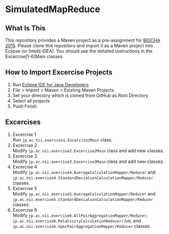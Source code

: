 # SimulatedMapReduce

## What Is This

This repository provides a Maven project as a pre-assignment for [BIGCHA 2015](http://bigcha.net/).
Please clone this repository and import it as a Maven project into Eclipse (or Intellij IDEA).
You should see the detailed instructions in the Excercise[1-6]Main classes.

## How to Import Excercise Projects

1. Run [Eclipse IDE for Java Developers](http://www.eclipse.org/downloads/packages/eclipse-ide-java-developers/marsr)
2. File > Import > Maven > Existing Maven Projects
3. Set your directory which is cloned from GitHub as Root Directory
4. Select all projects
5. Push Finish

## Excercises

1. Excercise 1  
Run `jp.ac.nii.exercise1.Excercise1Main` class.
2. Excercise 2  
Modify `jp.ac.nii.exercise2.Excercise2Main` class and add new classes.
3. Excercise 3  
Modify `jp.ac.nii.exercise3.Excercise3Main` class and add new classes.
4. Excercise 4  
Modify `jp.ac.nii.exercise4.AverageCalculationMapper/Reducer` and `jp.ac.nii.exercise4.StandardDeviationCalculationMapper/Reducer` classes.
5. Excercise 5  
Modify `jp.ac.nii.exercise5.AverageCalculationMapper/Reducer` and `jp.ac.nii.exercise5.StandardDeviationCalculationMapper/Reducer` classes.
6. Excercise 6  
Modify `jp.ac.nii.exercise6.AllPairAggregationMapper/Reducer`, `jp.ac.nii.exercise6.RelativityCalculationReducer/Job`, and `jp.ac.nii.exercise6.SpecPairAggregationMapper/Reducer` classes.
